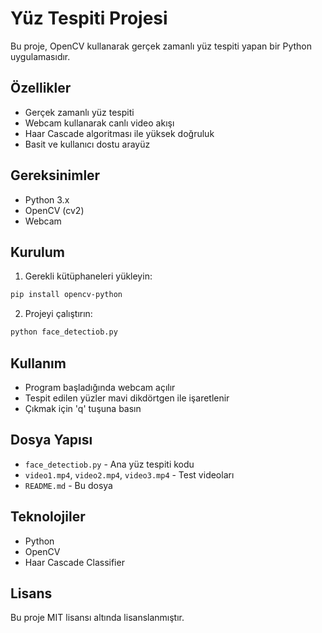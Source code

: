 # Yüz Tespiti Projesi

Bu proje, OpenCV kullanarak gerçek zamanlı yüz tespiti yapan bir Python uygulamasıdır.

## Özellikler

- Gerçek zamanlı yüz tespiti
- Webcam kullanarak canlı video akışı
- Haar Cascade algoritması ile yüksek doğruluk
- Basit ve kullanıcı dostu arayüz

## Gereksinimler

- Python 3.x
- OpenCV (cv2)
- Webcam

## Kurulum

1. Gerekli kütüphaneleri yükleyin:
```bash
pip install opencv-python
```

2. Projeyi çalıştırın:
```bash
python face_detectiob.py
```

## Kullanım

- Program başladığında webcam açılır
- Tespit edilen yüzler mavi dikdörtgen ile işaretlenir
- Çıkmak için 'q' tuşuna basın

## Dosya Yapısı

- `face_detectiob.py` - Ana yüz tespiti kodu
- `video1.mp4`, `video2.mp4`, `video3.mp4` - Test videoları
- `README.md` - Bu dosya

## Teknolojiler

- Python
- OpenCV
- Haar Cascade Classifier

## Lisans

Bu proje MIT lisansı altında lisanslanmıştır.
